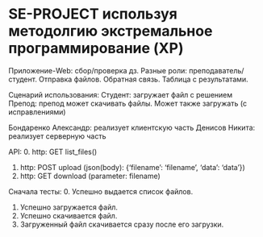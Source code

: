 # SE-PROJECT используя методолгию экстремальное программирование (XP)

Приложение-Web: сбор/проверка дз. Разные роли: преподаватель/студент. Отправка файлов. Обратная связь. Таблица с результатами.

Сценарий использования: Студент: загружает файл с решением
Препод: препод может скачивать файлы. Может также загружать (с исправлениями)

Бондаренко Александр: реализует клиентскую часть
Денисов Никита: реализует серверную часть

API: 
0. http: GET list_files()
1. http: POST upload (json(body): {‘filename’: ‘filename’, ‘data’: ‘data’})
2. http: GET download (parameter: filename)


Сначала тесты: 
0. Успешно выдается список файлов.
1. Успешно загружается файл. 
2. Успешно скачивается файл.
3. Загруженный файл скачивается сразу после его загрузки.
